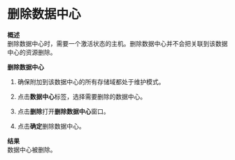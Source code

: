 # 删除数据中心

**概述**<br/>
删除数据中心时，需要一个激活状态的主机。删除数据中心并不会把关联到该数据中心的资源删除。

**删除数据中心**

1. 确保附加到该数据中心的所有存储域都处于维护模式。

2. 点击**数据中心**标签，选择需要删除的数据中心。

3. 点击**删除**打开**删除数据中心**窗口。

4. 点击**确定**删除数据中心。

**结果**<br/>
数据中心被删除。
